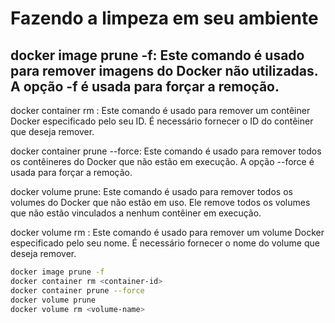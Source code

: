 # Fazendo a limpeza em seu ambiente

## docker image prune -f: Este comando é usado para remover imagens do Docker não utilizadas. A opção -f é usada para forçar a remoção.

docker container rm <container-id>: Este comando é usado para remover um contêiner Docker especificado pelo seu ID. É necessário fornecer o ID do contêiner que deseja remover.

docker container prune --force: Este comando é usado para remover todos os contêineres do Docker que não estão em execução. A opção --force é usada para forçar a remoção.

docker volume prune: Este comando é usado para remover todos os volumes do Docker que não estão em uso. Ele remove todos os volumes que não estão vinculados a nenhum contêiner em execução.

docker volume rm <volume-name>: Este comando é usado para remover um volume Docker especificado pelo seu nome. É necessário fornecer o nome do volume que deseja remover.
```sh
docker image prune -f
docker container rm <container-id>
docker container prune --force
docker volume prune
docker volume rm <volume-name>
```

